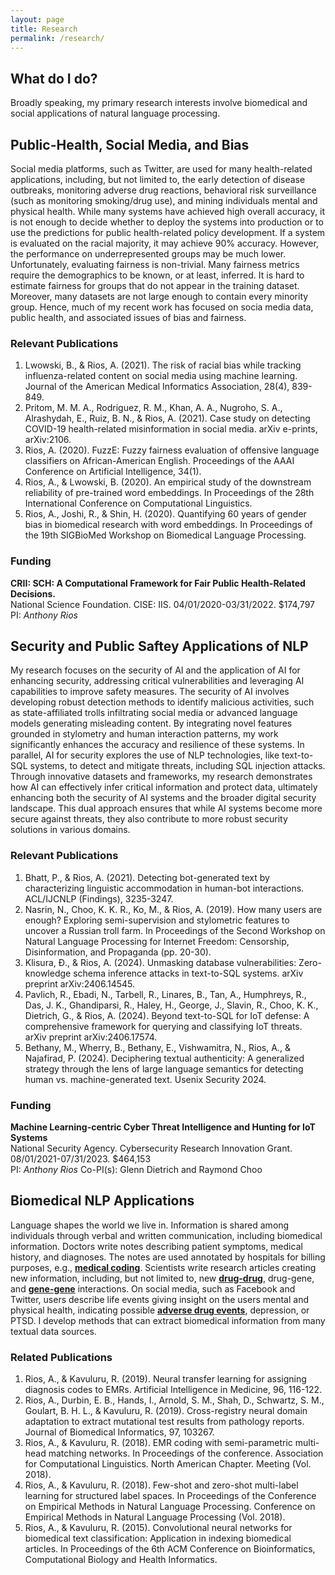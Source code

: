 ```yaml
---
layout: page
title: Research
permalink: /research/
---
```


## What do I do?
Broadly speaking, my primary research interests involve biomedical and social applications of natural language processing.


## Public-Health, Social Media, and Bias

Social media platforms, such as Twitter, are used for many health-related applications, including, but not limited to, the early detection of disease outbreaks, monitoring adverse drug reactions, behavioral risk surveillance (such as monitoring smoking/drug use), and mining individuals mental and physical health.  While many systems have achieved high overall accuracy, it is not enough to decide whether to deploy the systems into production or to use the predictions for public health-related policy development. If a system is evaluated on the racial majority, it may achieve 90% accuracy. However, the performance on underrepresented groups may be much lower. Unfortunately, evaluating fairness is non-trivial. Many fairness metrics require the demographics to be known, or at least, inferred. It is hard to estimate fairness for groups that do not appear in the training dataset. Moreover, many datasets are not large enough to contain every minority group. Hence, much of my recent work has focused on socia media data, public health, and associated issues of bias and fairness.

### Relevant Publications

1. Lwowski, B., & Rios, A. (2021). The risk of racial bias while tracking influenza-related content on social media using machine learning. Journal of the American Medical Informatics Association, 28(4), 839-849.
2. Pritom, M. M. A., Rodriguez, R. M., Khan, A. A., Nugroho, S. A., Alrashydah, E., Ruiz, B. N., & Rios, A. (2021). Case study on detecting COVID-19 health-related misinformation in social media. arXiv e-prints, arXiv:2106.
3. Rios, A. (2020). FuzzE: Fuzzy fairness evaluation of offensive language classifiers on African-American English. Proceedings of the AAAI Conference on Artificial Intelligence, 34(1).
4. Rios, A., & Lwowski, B. (2020). An empirical study of the downstream reliability of pre-trained word embeddings. In Proceedings of the 28th International Conference on Computational Linguistics.
5. Rios, A., Joshi, R., & Shin, H. (2020). Quantifying 60 years of gender bias in biomedical research with word embeddings. In Proceedings of the 19th SIGBioMed Workshop on Biomedical Language Processing.

### Funding

**CRII: SCH: A Computational Framework for Fair Public Health-Related Decisions.**<br/>
National Science Foundation. CISE: IIS. 04/01/2020-03/31/2022. \$174,797<br/>
PI: *Anthony Rios*


## Security and Public Saftey Applications of NLP
My research focuses on the security of AI and the application of AI for enhancing security, addressing critical vulnerabilities and leveraging AI capabilities to improve safety measures. The security of AI involves developing robust detection methods to identify malicious activities, such as state-affiliated trolls infiltrating social media or advanced language models generating misleading content. By integrating novel features grounded in stylometry and human interaction patterns, my work significantly enhances the accuracy and resilience of these systems. In parallel, AI for security explores the use of NLP technologies, like text-to-SQL systems, to detect and mitigate threats, including SQL injection attacks. Through innovative datasets and frameworks, my research demonstrates how AI can effectively infer critical information and protect data, ultimately enhancing both the security of AI systems and the broader digital security landscape. This dual approach ensures that while AI systems become more secure against threats, they also contribute to more robust security solutions in various domains.

### Relevant Publications
1. Bhatt, P., & Rios, A. (2021). Detecting bot-generated text by characterizing linguistic accommodation in human-bot interactions. ACL/IJCNLP (Findings), 3235-3247.
2. Nasrin, N., Choo, K. K. R., Ko, M., & Rios, A. (2019). How many users are enough? Exploring semi-supervision and stylometric features to uncover a Russian troll farm. In Proceedings of the Second Workshop on Natural Language Processing for Internet Freedom: Censorship, Disinformation, and Propaganda (pp. 20-30).
3. Klisura, Đ., & Rios, A. (2024). Unmasking database vulnerabilities: Zero-knowledge schema inference attacks in text-to-SQL systems. arXiv preprint arXiv:2406.14545.
4. Pavlich, R., Ebadi, N., Tarbell, R., Linares, B., Tan, A., Humphreys, R., Das, J. K., Ghandiparsi, R., Haley, H., George, J., Slavin, R., Choo, K. K., Dietrich, G., & Rios, A. (2024). Beyond text-to-SQL for IoT defense: A comprehensive framework for querying and classifying IoT threats. arXiv preprint arXiv:2406.17574.
5. Bethany, M., Wherry, B., Bethany, E., Vishwamitra, N., Rios, A., & Najafirad, P. (2024). Deciphering textual authenticity: A generalized strategy through the lens of large language semantics for detecting human vs. machine-generated text. Usenix Security 2024.


### Funding
**Machine Learning-centric Cyber Threat Intelligence and Hunting for IoT Systems**<br/>
National Security Agency. Cybersecurity Research Innovation Grant. 08/01/2021-07/31/2023. \$464,153<br/>
PI: *Anthony Rios* Co-PI(s): Glenn Dietrich and Raymond Choo


## Biomedical NLP Applications
Language shapes the world we live in. Information is shared among individuals through verbal and written communication, including biomedical information. Doctors write notes describing patient symptoms, medical history, and diagnoses. The notes are used annotated by hospitals for billing purposes, e.g., <a href="https://anthonyrios.net/blog/2018/02/naacl"><b>medical coding</b></a>. Scientists write research articles creating new information, including, but not limited to, new <a href="https://anthonyrios.net/blog/2017/08/ichi"><b>drug-drug</b></a>, drug-gene, and <a href="https://anthonyrios.net/blog/2018/03/bioinformatics-2018"><b>gene-gene</b></a> interactions. On social media, such as Facebook and Twitter, users describe life events giving insight on the users mental and physical health, indicating possible <a href="https://anthonyrios.net/blog/2017/11/smmh"><b>adverse drug events</b></a>, depression, or PTSD. I develop methods that can extract biomedical information from many textual data sources.

### Related Publications
1. Rios, A., & Kavuluru, R. (2019). Neural transfer learning for assigning diagnosis codes to EMRs. Artificial Intelligence in Medicine, 96, 116-122.
2. Rios, A., Durbin, E. B., Hands, I., Arnold, S. M., Shah, D., Schwartz, S. M., Goulart, B. H. L., & Kavuluru, R. (2019). Cross-registry neural domain adaptation to extract mutational test results from pathology reports. Journal of Biomedical Informatics, 97, 103267.
3. Rios, A., & Kavuluru, R. (2018). EMR coding with semi-parametric multi-head matching networks. In Proceedings of the conference. Association for Computational Linguistics. North American Chapter. Meeting (Vol. 2018).
4. Rios, A., & Kavuluru, R. (2018). Few-shot and zero-shot multi-label learning for structured label spaces. In Proceedings of the Conference on Empirical Methods in Natural Language Processing. Conference on Empirical Methods in Natural Language Processing (Vol. 2018).
5. Rios, A., & Kavuluru, R. (2015). Convolutional neural networks for biomedical text classification: Application in indexing biomedical articles. In Proceedings of the 6th ACM Conference on Bioinformatics, Computational Biology and Health Informatics.
